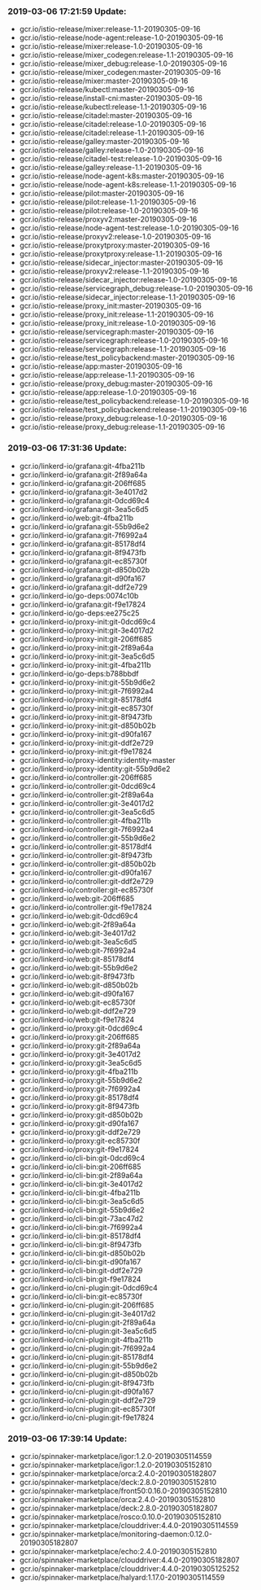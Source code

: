 ### 2019-03-06 17:21:59 Update:

- gcr.io/istio-release/mixer:release-1.1-20190305-09-16
- gcr.io/istio-release/node-agent:release-1.0-20190305-09-16
- gcr.io/istio-release/mixer:release-1.0-20190305-09-16
- gcr.io/istio-release/mixer_codegen:release-1.1-20190305-09-16
- gcr.io/istio-release/mixer_debug:release-1.0-20190305-09-16
- gcr.io/istio-release/mixer_codegen:master-20190305-09-16
- gcr.io/istio-release/mixer:master-20190305-09-16
- gcr.io/istio-release/kubectl:master-20190305-09-16
- gcr.io/istio-release/install-cni:master-20190305-09-16
- gcr.io/istio-release/kubectl:release-1.1-20190305-09-16
- gcr.io/istio-release/citadel:master-20190305-09-16
- gcr.io/istio-release/citadel:release-1.0-20190305-09-16
- gcr.io/istio-release/citadel:release-1.1-20190305-09-16
- gcr.io/istio-release/galley:master-20190305-09-16
- gcr.io/istio-release/galley:release-1.0-20190305-09-16
- gcr.io/istio-release/citadel-test:release-1.0-20190305-09-16
- gcr.io/istio-release/galley:release-1.1-20190305-09-16
- gcr.io/istio-release/node-agent-k8s:master-20190305-09-16
- gcr.io/istio-release/node-agent-k8s:release-1.1-20190305-09-16
- gcr.io/istio-release/pilot:master-20190305-09-16
- gcr.io/istio-release/pilot:release-1.1-20190305-09-16
- gcr.io/istio-release/pilot:release-1.0-20190305-09-16
- gcr.io/istio-release/proxyv2:master-20190305-09-16
- gcr.io/istio-release/node-agent-test:release-1.0-20190305-09-16
- gcr.io/istio-release/proxyv2:release-1.0-20190305-09-16
- gcr.io/istio-release/proxytproxy:master-20190305-09-16
- gcr.io/istio-release/proxytproxy:release-1.1-20190305-09-16
- gcr.io/istio-release/sidecar_injector:master-20190305-09-16
- gcr.io/istio-release/proxyv2:release-1.1-20190305-09-16
- gcr.io/istio-release/sidecar_injector:release-1.0-20190305-09-16
- gcr.io/istio-release/servicegraph_debug:release-1.0-20190305-09-16
- gcr.io/istio-release/sidecar_injector:release-1.1-20190305-09-16
- gcr.io/istio-release/proxy_init:master-20190305-09-16
- gcr.io/istio-release/proxy_init:release-1.1-20190305-09-16
- gcr.io/istio-release/proxy_init:release-1.0-20190305-09-16
- gcr.io/istio-release/servicegraph:master-20190305-09-16
- gcr.io/istio-release/servicegraph:release-1.0-20190305-09-16
- gcr.io/istio-release/servicegraph:release-1.1-20190305-09-16
- gcr.io/istio-release/test_policybackend:master-20190305-09-16
- gcr.io/istio-release/app:master-20190305-09-16
- gcr.io/istio-release/app:release-1.1-20190305-09-16
- gcr.io/istio-release/proxy_debug:master-20190305-09-16
- gcr.io/istio-release/app:release-1.0-20190305-09-16
- gcr.io/istio-release/test_policybackend:release-1.0-20190305-09-16
- gcr.io/istio-release/test_policybackend:release-1.1-20190305-09-16
- gcr.io/istio-release/proxy_debug:release-1.0-20190305-09-16
- gcr.io/istio-release/proxy_debug:release-1.1-20190305-09-16
### 2019-03-06 17:31:36 Update:

- gcr.io/linkerd-io/grafana:git-4fba211b
- gcr.io/linkerd-io/grafana:git-2f89a64a
- gcr.io/linkerd-io/grafana:git-206ff685
- gcr.io/linkerd-io/grafana:git-3e4017d2
- gcr.io/linkerd-io/grafana:git-0dcd69c4
- gcr.io/linkerd-io/grafana:git-3ea5c6d5
- gcr.io/linkerd-io/web:git-4fba211b
- gcr.io/linkerd-io/grafana:git-55b9d6e2
- gcr.io/linkerd-io/grafana:git-7f6992a4
- gcr.io/linkerd-io/grafana:git-85178df4
- gcr.io/linkerd-io/grafana:git-8f9473fb
- gcr.io/linkerd-io/grafana:git-ec85730f
- gcr.io/linkerd-io/grafana:git-d850b02b
- gcr.io/linkerd-io/grafana:git-d90fa167
- gcr.io/linkerd-io/grafana:git-ddf2e729
- gcr.io/linkerd-io/go-deps:0074c10b
- gcr.io/linkerd-io/grafana:git-f9e17824
- gcr.io/linkerd-io/go-deps:ee275c25
- gcr.io/linkerd-io/proxy-init:git-0dcd69c4
- gcr.io/linkerd-io/proxy-init:git-3e4017d2
- gcr.io/linkerd-io/proxy-init:git-206ff685
- gcr.io/linkerd-io/proxy-init:git-2f89a64a
- gcr.io/linkerd-io/proxy-init:git-3ea5c6d5
- gcr.io/linkerd-io/proxy-init:git-4fba211b
- gcr.io/linkerd-io/go-deps:b788bbdf
- gcr.io/linkerd-io/proxy-init:git-55b9d6e2
- gcr.io/linkerd-io/proxy-init:git-7f6992a4
- gcr.io/linkerd-io/proxy-init:git-85178df4
- gcr.io/linkerd-io/proxy-init:git-ec85730f
- gcr.io/linkerd-io/proxy-init:git-8f9473fb
- gcr.io/linkerd-io/proxy-init:git-d850b02b
- gcr.io/linkerd-io/proxy-init:git-d90fa167
- gcr.io/linkerd-io/proxy-init:git-ddf2e729
- gcr.io/linkerd-io/proxy-init:git-f9e17824
- gcr.io/linkerd-io/proxy-identity:identity-master
- gcr.io/linkerd-io/proxy-identity:git-55b9d6e2
- gcr.io/linkerd-io/controller:git-206ff685
- gcr.io/linkerd-io/controller:git-0dcd69c4
- gcr.io/linkerd-io/controller:git-2f89a64a
- gcr.io/linkerd-io/controller:git-3e4017d2
- gcr.io/linkerd-io/controller:git-3ea5c6d5
- gcr.io/linkerd-io/controller:git-4fba211b
- gcr.io/linkerd-io/controller:git-7f6992a4
- gcr.io/linkerd-io/controller:git-55b9d6e2
- gcr.io/linkerd-io/controller:git-85178df4
- gcr.io/linkerd-io/controller:git-8f9473fb
- gcr.io/linkerd-io/controller:git-d850b02b
- gcr.io/linkerd-io/controller:git-d90fa167
- gcr.io/linkerd-io/controller:git-ddf2e729
- gcr.io/linkerd-io/controller:git-ec85730f
- gcr.io/linkerd-io/web:git-206ff685
- gcr.io/linkerd-io/controller:git-f9e17824
- gcr.io/linkerd-io/web:git-0dcd69c4
- gcr.io/linkerd-io/web:git-2f89a64a
- gcr.io/linkerd-io/web:git-3e4017d2
- gcr.io/linkerd-io/web:git-3ea5c6d5
- gcr.io/linkerd-io/web:git-7f6992a4
- gcr.io/linkerd-io/web:git-85178df4
- gcr.io/linkerd-io/web:git-55b9d6e2
- gcr.io/linkerd-io/web:git-8f9473fb
- gcr.io/linkerd-io/web:git-d850b02b
- gcr.io/linkerd-io/web:git-d90fa167
- gcr.io/linkerd-io/web:git-ec85730f
- gcr.io/linkerd-io/web:git-ddf2e729
- gcr.io/linkerd-io/web:git-f9e17824
- gcr.io/linkerd-io/proxy:git-0dcd69c4
- gcr.io/linkerd-io/proxy:git-206ff685
- gcr.io/linkerd-io/proxy:git-2f89a64a
- gcr.io/linkerd-io/proxy:git-3e4017d2
- gcr.io/linkerd-io/proxy:git-3ea5c6d5
- gcr.io/linkerd-io/proxy:git-4fba211b
- gcr.io/linkerd-io/proxy:git-55b9d6e2
- gcr.io/linkerd-io/proxy:git-7f6992a4
- gcr.io/linkerd-io/proxy:git-85178df4
- gcr.io/linkerd-io/proxy:git-8f9473fb
- gcr.io/linkerd-io/proxy:git-d850b02b
- gcr.io/linkerd-io/proxy:git-d90fa167
- gcr.io/linkerd-io/proxy:git-ddf2e729
- gcr.io/linkerd-io/proxy:git-ec85730f
- gcr.io/linkerd-io/proxy:git-f9e17824
- gcr.io/linkerd-io/cli-bin:git-0dcd69c4
- gcr.io/linkerd-io/cli-bin:git-206ff685
- gcr.io/linkerd-io/cli-bin:git-2f89a64a
- gcr.io/linkerd-io/cli-bin:git-3e4017d2
- gcr.io/linkerd-io/cli-bin:git-4fba211b
- gcr.io/linkerd-io/cli-bin:git-3ea5c6d5
- gcr.io/linkerd-io/cli-bin:git-55b9d6e2
- gcr.io/linkerd-io/cli-bin:git-73ac47d2
- gcr.io/linkerd-io/cli-bin:git-7f6992a4
- gcr.io/linkerd-io/cli-bin:git-85178df4
- gcr.io/linkerd-io/cli-bin:git-8f9473fb
- gcr.io/linkerd-io/cli-bin:git-d850b02b
- gcr.io/linkerd-io/cli-bin:git-d90fa167
- gcr.io/linkerd-io/cli-bin:git-ddf2e729
- gcr.io/linkerd-io/cli-bin:git-f9e17824
- gcr.io/linkerd-io/cni-plugin:git-0dcd69c4
- gcr.io/linkerd-io/cli-bin:git-ec85730f
- gcr.io/linkerd-io/cni-plugin:git-206ff685
- gcr.io/linkerd-io/cni-plugin:git-3e4017d2
- gcr.io/linkerd-io/cni-plugin:git-2f89a64a
- gcr.io/linkerd-io/cni-plugin:git-3ea5c6d5
- gcr.io/linkerd-io/cni-plugin:git-4fba211b
- gcr.io/linkerd-io/cni-plugin:git-7f6992a4
- gcr.io/linkerd-io/cni-plugin:git-85178df4
- gcr.io/linkerd-io/cni-plugin:git-55b9d6e2
- gcr.io/linkerd-io/cni-plugin:git-d850b02b
- gcr.io/linkerd-io/cni-plugin:git-8f9473fb
- gcr.io/linkerd-io/cni-plugin:git-d90fa167
- gcr.io/linkerd-io/cni-plugin:git-ddf2e729
- gcr.io/linkerd-io/cni-plugin:git-ec85730f
- gcr.io/linkerd-io/cni-plugin:git-f9e17824
### 2019-03-06 17:39:14 Update:

- gcr.io/spinnaker-marketplace/igor:1.2.0-20190305114559
- gcr.io/spinnaker-marketplace/igor:1.2.0-20190305152810
- gcr.io/spinnaker-marketplace/orca:2.4.0-20190305182807
- gcr.io/spinnaker-marketplace/deck:2.8.0-20190305152810
- gcr.io/spinnaker-marketplace/front50:0.16.0-20190305152810
- gcr.io/spinnaker-marketplace/orca:2.4.0-20190305152810
- gcr.io/spinnaker-marketplace/deck:2.8.0-20190305182807
- gcr.io/spinnaker-marketplace/rosco:0.10.0-20190305152810
- gcr.io/spinnaker-marketplace/clouddriver:4.4.0-20190305114559
- gcr.io/spinnaker-marketplace/monitoring-daemon:0.12.0-20190305182807
- gcr.io/spinnaker-marketplace/echo:2.4.0-20190305152810
- gcr.io/spinnaker-marketplace/clouddriver:4.4.0-20190305182807
- gcr.io/spinnaker-marketplace/clouddriver:4.4.0-20190305125252
- gcr.io/spinnaker-marketplace/halyard:1.17.0-20190305114559
